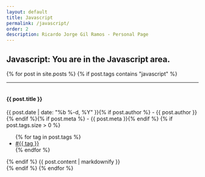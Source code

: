 ```yaml
---
layout: default
title: Javascript
permalink: /javascript/
order: 2
description: Ricardo Jorge Gil Ramos - Personal Page
---
```

<div id="center-body" class="wrap">
  <div id="bigdata-page" class="content-body" style="margin:20px 0px">
    <h2><i class="fa fa-warning fa-lg"></i> Javascript: You are in the Javascript area.</h2>
    {% for post in site.posts %}
      {% if post.tags contains "javascript" %}
      <hr/>
      <article class="blog-post">
        <div class="row entry">
          <div class="col-sm-1 scrollimation fade-up in">
            <div id="{{ post.entry }}" class="media">
              <div style="overflow: hidden" class="media-body">
                <h4>{{ post.title }}</h4>
                <time datetime="{{ post.date | date: "%F" }}">{{ post.date | date: "%b %-d, %Y" }}{% if post.author %} - {{ post.author }}{% endif %}{% if post.meta %} - {{ post.meta }}{% endif %}</time>
                {% if post.tags.size > 0 %}
                  <ul class="post-tags">
                    {% for tag in post.tags %}
                      <li><a href="{{ site.baseurl }}/tags/#{{ tag }}-ref">#{{ tag }}</a></li>
                    {% endfor %}
                  </ul>
                {% endif %}          
                {{ post.content | markdownify }}
              </div>
            </div>
          </div>
        </div>
      </article>
      {% endif %}
    {% endfor %}
  </div>
</div>
